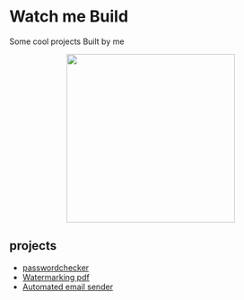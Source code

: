 # Watch me Build
Some cool projects Built by me

<p align="center"><img src="https://github.com/PraveenKumar305/Projects/tree/main/Media/bob-the-builder.png" height="300"></p>

## projects
* [passwordchecker](passwordchecker/ "passwordchecker")
* [Watermarking pdf](Watermarking%20pdf/)
* [Automated email sender](Automated%20email%20sender/)
